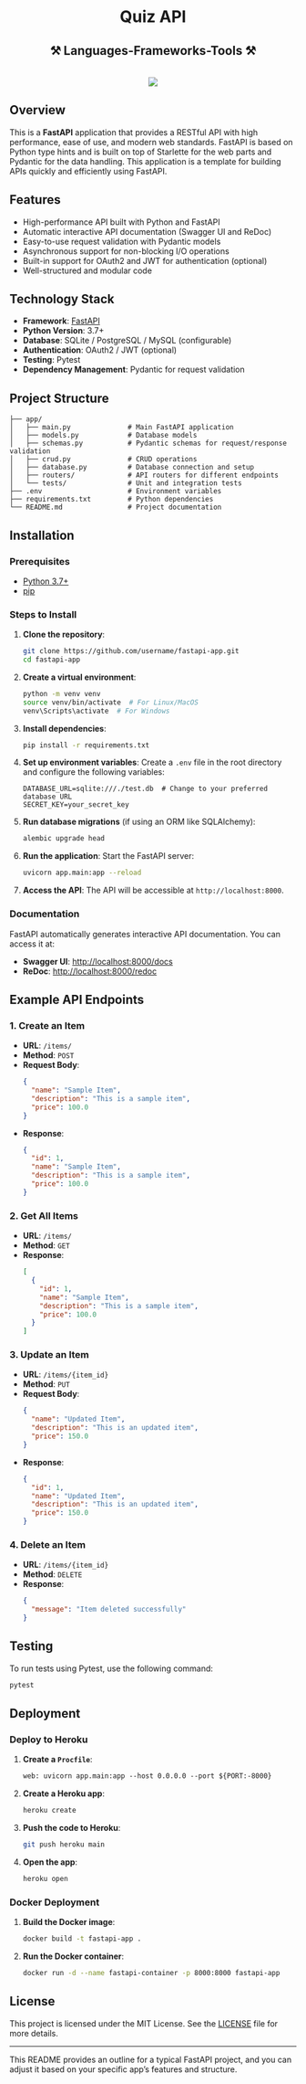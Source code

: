 <h1 align="center">Quiz API</h1>

<h2 align="center">⚒️ Languages-Frameworks-Tools ⚒️</h2>
<br/>
<div align="center">
    <img src="https://skillicons.dev/icons?i=nodejs,javascript,express,firebase,](https://skillicons.dev/icons?i=mysql,fastapi,python,mongodb" />
</div>

## Overview

This is a **FastAPI** application that provides a RESTful API with high performance, ease of use, and modern web standards. FastAPI is based on Python type hints and is built on top of Starlette for the web parts and Pydantic for the data handling. This application is a template for building APIs quickly and efficiently using FastAPI.

## Features

- High-performance API built with Python and FastAPI
- Automatic interactive API documentation (Swagger UI and ReDoc)
- Easy-to-use request validation with Pydantic models
- Asynchronous support for non-blocking I/O operations
- Built-in support for OAuth2 and JWT for authentication (optional)
- Well-structured and modular code

## Technology Stack

- **Framework**: [FastAPI](https://fastapi.tiangolo.com/)
- **Python Version**: 3.7+
- **Database**: SQLite / PostgreSQL / MySQL (configurable)
- **Authentication**: OAuth2 / JWT (optional)
- **Testing**: Pytest
- **Dependency Management**: Pydantic for request validation

## Project Structure

```
├── app/
│   ├── main.py              # Main FastAPI application
│   ├── models.py            # Database models
│   ├── schemas.py           # Pydantic schemas for request/response validation
│   ├── crud.py              # CRUD operations
│   ├── database.py          # Database connection and setup
│   ├── routers/             # API routers for different endpoints
│   └── tests/               # Unit and integration tests
├── .env                     # Environment variables
├── requirements.txt         # Python dependencies
└── README.md                # Project documentation
```

## Installation

### Prerequisites

- [Python 3.7+](https://www.python.org/downloads/)
- [pip](https://pip.pypa.io/en/stable/installing/)

### Steps to Install

1. **Clone the repository**:
   ```bash
   git clone https://github.com/username/fastapi-app.git
   cd fastapi-app
   ```

2. **Create a virtual environment**:
   ```bash
   python -m venv venv
   source venv/bin/activate  # For Linux/MacOS
   venv\Scripts\activate  # For Windows
   ```

3. **Install dependencies**:
   ```bash
   pip install -r requirements.txt
   ```

4. **Set up environment variables**:
   Create a `.env` file in the root directory and configure the following variables:
   ```env
   DATABASE_URL=sqlite:///./test.db  # Change to your preferred database URL
   SECRET_KEY=your_secret_key
   ```

5. **Run database migrations** (if using an ORM like SQLAlchemy):
   ```bash
   alembic upgrade head
   ```

6. **Run the application**:
   Start the FastAPI server:
   ```bash
   uvicorn app.main:app --reload
   ```

7. **Access the API**:
   The API will be accessible at `http://localhost:8000`.

### Documentation

FastAPI automatically generates interactive API documentation. You can access it at:

- **Swagger UI**: [http://localhost:8000/docs](http://localhost:8000/docs)
- **ReDoc**: [http://localhost:8000/redoc](http://localhost:8000/redoc)

## Example API Endpoints

### 1. Create an Item
- **URL**: `/items/`
- **Method**: `POST`
- **Request Body**:
  ```json
  {
    "name": "Sample Item",
    "description": "This is a sample item",
    "price": 100.0
  }
  ```
- **Response**:
  ```json
  {
    "id": 1,
    "name": "Sample Item",
    "description": "This is a sample item",
    "price": 100.0
  }
  ```

### 2. Get All Items
- **URL**: `/items/`
- **Method**: `GET`
- **Response**:
  ```json
  [
    {
      "id": 1,
      "name": "Sample Item",
      "description": "This is a sample item",
      "price": 100.0
    }
  ]
  ```

### 3. Update an Item
- **URL**: `/items/{item_id}`
- **Method**: `PUT`
- **Request Body**:
  ```json
  {
    "name": "Updated Item",
    "description": "This is an updated item",
    "price": 150.0
  }
  ```
- **Response**:
  ```json
  {
    "id": 1,
    "name": "Updated Item",
    "description": "This is an updated item",
    "price": 150.0
  }
  ```

### 4. Delete an Item
- **URL**: `/items/{item_id}`
- **Method**: `DELETE`
- **Response**:
  ```json
  {
    "message": "Item deleted successfully"
  }
  ```

## Testing

To run tests using Pytest, use the following command:

```bash
pytest
```

## Deployment

### Deploy to Heroku

1. **Create a `Procfile`**:
   ```txt
   web: uvicorn app.main:app --host 0.0.0.0 --port ${PORT:-8000}
   ```

2. **Create a Heroku app**:
   ```bash
   heroku create
   ```

3. **Push the code to Heroku**:
   ```bash
   git push heroku main
   ```

4. **Open the app**:
   ```bash
   heroku open
   ```

### Docker Deployment

1. **Build the Docker image**:
   ```bash
   docker build -t fastapi-app .
   ```

2. **Run the Docker container**:
   ```bash
   docker run -d --name fastapi-container -p 8000:8000 fastapi-app
   ```

## License

This project is licensed under the MIT License. See the [LICENSE](LICENSE) file for more details.

---

This README provides an outline for a typical FastAPI project, and you can adjust it based on your specific app’s features and structure.
